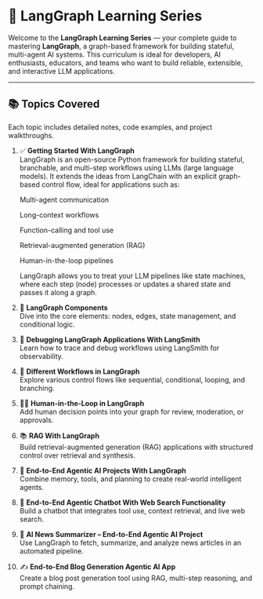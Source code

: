# 🧠 LangGraph Learning Series

Welcome to the **LangGraph Learning Series** — your complete guide to mastering **LangGraph**, a graph-based framework for building stateful, multi-agent AI systems. This curriculum is ideal for developers, AI enthusiasts, educators, and teams who want to build reliable, extensible, and interactive LLM applications.

---

## 📚 Topics Covered

Each topic includes detailed notes, code examples, and project walkthroughs.

1. ✅ **Getting Started With LangGraph**  
      LangGraph is an open-source Python framework for building stateful, branchable, and multi-step workflows using LLMs (large language models). It extends the ideas from LangChain with an explicit graph-based control flow, ideal for applications such as:

      Multi-agent communication

      Long-context workflows

      Function-calling and tool use

      Retrieval-augmented generation (RAG)

      Human-in-the-loop pipelines

      LangGraph allows you to treat your LLM pipelines like state machines, where each step (node) processes or updates a shared state and passes it along a graph.
   
2. 🧩 **LangGraph Components**  
   Dive into the core elements: nodes, edges, state management, and conditional logic.

3. 🐞 **Debugging LangGraph Applications With LangSmith**  
   Learn how to trace and debug workflows using LangSmith for observability.

4. 🔀 **Different Workflows in LangGraph**  
   Explore various control flows like sequential, conditional, looping, and branching.

5. 🧑‍💻 **Human-in-the-Loop in LangGraph**  
   Add human decision points into your graph for review, moderation, or approvals.

6. 📚 **RAG With LangGraph**  
   Build retrieval-augmented generation (RAG) applications with structured control over retrieval and synthesis.

7. 🧠 **End-to-End Agentic AI Projects With LangGraph**  
   Combine memory, tools, and planning to create real-world intelligent agents.

8. 💬 **End-to-End Agentic Chatbot With Web Search Functionality**  
   Build a chatbot that integrates tool use, context retrieval, and live web search.

9. 📰 **AI News Summarizer – End-to-End Agentic AI Project**  
   Use LangGraph to fetch, summarize, and analyze news articles in an automated pipeline.

10. ✍️ **End-to-End Blog Generation Agentic AI App**  
   Create a blog post generation tool using RAG, multi-step reasoning, and prompt chaining.



